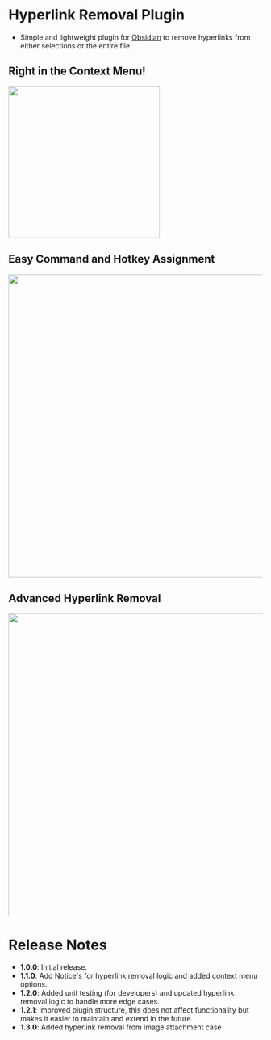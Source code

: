 # Hyperlink Removal Plugin

- Simple and lightweight plugin for [Obsidian](https://obsidian.md/) to remove hyperlinks from either selections or the entire file.

## Right in the Context Menu!

<img src="https://github.com/user-attachments/assets/b267fd86-e777-434c-a5b7-cc6fd2b3cafb" width="300">

## Easy Command and Hotkey Assignment

<img src="https://github.com/user-attachments/assets/2fa8443f-9df3-43f8-a26d-96476a59a009" width="600">

## Advanced Hyperlink Removal

<img src="https://github.com/user-attachments/assets/6ce8b37f-4a4a-4ead-b48e-141716ab1775" width="600">


# Release Notes

- **1.0.0**: Initial release.
- **1.1.0**: Add Notice's for hyperlink removal logic and added context menu options.
- **1.2.0**: Added unit testing (for developers) and updated hyperlink removal logic to handle more edge cases.
- **1.2.1**: Improved plugin structure, this does not affect functionality but makes it easier to maintain and extend in the future.
- **1.3.0**: Added hyperlink removal from image attachment case
